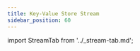 ```yaml
---
title: Key-Value Store Stream
sidebar_position: 60
---
```


import StreamTab from '../_stream-tab.md';

<StreamTab />
